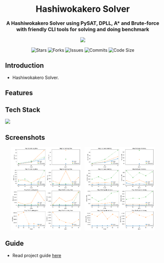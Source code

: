 <h1 align="center">Hashiwokakero Solver</h1>
<p align="center" style="font-size:16px"><strong>A Hashiwokakero Solver using PySAT, DPLL, A* and Brute-force with friendly CLI tools for solving and doing benchmark</strong></p>
<p align="center">  
  <img src="https://raw.githubusercontent.com/catppuccin/catppuccin/main/assets/palette/macchiato.png" width="400" />
</p>

<p align="center">
  <img alt="Stars" src="https://badgen.net/github/stars/yuran1811/hcmus-ai-foundations--hashiwokakero">
  <img alt="Forks" src="https://badgen.net/github/forks/yuran1811/hcmus-ai-foundations--hashiwokakero">
  <img alt="Issues" src="https://badgen.net/github/issues/yuran1811/hcmus-ai-foundations--hashiwokakero">
  <img alt="Commits" src="https://badgen.net/github/commits/yuran1811/hcmus-ai-foundations--hashiwokakero">
  <img alt="Code Size" src="https://img.shields.io/github/languages/code-size/yuran1811/hcmus-ai-foundations--hashiwokakero">
</p>

## Introduction

- Hashiwokakero Solver.

## Features

## Tech Stack

<img src="https://skill-icons-livid.vercel.app/icons?i=py,latex&gap=60" height="36" />

## Screenshots

<div style="display:flex;gap:12px;justify-content:center">
	<img src="./Report/imgs/benchmark-solving_time.png" style="width:45%;max-width:380px">
	<img src="./Report/imgs/benchmark-peak_memory.png" style="width:45%;max-width:380px">
</div>

## Guide

- Read project guide [here](./Source/md/guide.md)
